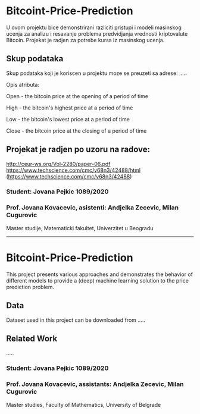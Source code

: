 # Bitcoint-Price-Prediction


U ovom projektu bice demonstrirani razliciti pristupi i modeli masinskog ucenja za analizu i resavanje problema predvidjanja vrednosti kriptovalute Bitcoin. Projekat je radjen za potrebe kursa iz masinskog ucenja.


## Skup podataka

Skup podataka koji je koriscen u projektu moze se preuzeti sa adrese: .....

Opis atributa:

Open - the bitcoin price at the opening of a period of time

High - the bitcoin's highest price at a period of time

Low - the bitcoin's lowest price at a period of time

Close - the bitcoin price at the closing of a period of time

## Projekat je radjen po uzoru na radove:

http://ceur-ws.org/Vol-2280/paper-06.pdf
https://www.techscience.com/cmc/v68n3/42488/html (https://www.techscience.com/cmc/v68n3/42488)


### Student: **Jovana Pejkic 1089/2020**

### Prof. **Jovana Kovacevic**, asistenti: **Andjelka Zecevic**, **Milan Cugurovic**

Master studije, Matematicki fakultet, Univerzitet u Beogradu


------------------------------------------------------------


# Bitcoint-Price-Prediction


This project presents various approaches and demonstrates the behavior of different models to provide a (deep) machine learning solution to the price prediction problem.

## Data

Dataset used in this project can be downloaded from .....

## Related Work

.....


### Student: **Jovana Pejkic 1089/2020**

### Prof. **Jovana Kovacevic**, assistants: **Andjelka Zecevic**, **Milan Cugurovic**

Master studies, Faculty of Mathematics, University of Belgrade


